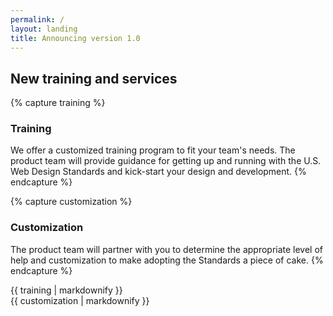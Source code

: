 ```yaml
---
permalink: /
layout: landing
title: Announcing version 1.0
---
```


## New training and services

{% capture training %}
### Training

We offer a customized training program to fit your team's needs. The
product team will provide guidance for getting up and running with
the U.S. Web Design Standards and kick-start your design and
development.
{% endcapture %}

{% capture customization %}
### Customization

The product team will partner with you to determine the appropriate
level of help and customization to make adopting the Standards a
piece of cake.
{% endcapture %}

<div class="usa-grid-full">
  <div class="usa-width-one-half">
    {{ training | markdownify }}
  </div>
  <div class="usa-width-one-half">
    {{ customization | markdownify }}
  </div>
</div>
